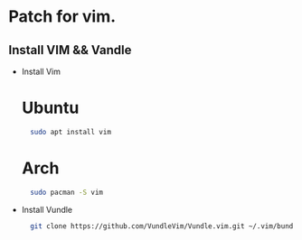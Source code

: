 # Patch for vim.
## Install VIM && Vandle
* Install Vim
  # Ubuntu 
  ``` bash
    sudo apt install vim
  ``` 
  # Arch 
  ``` bash 
    sudo pacman -S vim 
  ```
* Install Vundle
  ``` bash 
    git clone https://github.com/VundleVim/Vundle.vim.git ~/.vim/bundle/Vundle.vim
  ```
  
